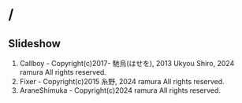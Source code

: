 # /

## Slideshow

1. Callboy - Copyright(c)2017- 馳烏(はせを), 2013 Ukyou Shiro, 2024 ramura All rights reserved.
2. Fixer - Copyright(c)2015 糸野, 2024 ramura All rights reserved.
3. AraneShimuka - Copyright(c)2024 ramura All rights reserved.
